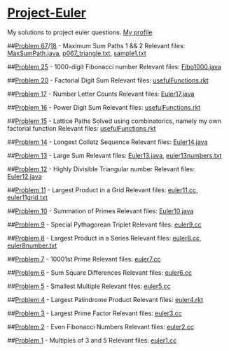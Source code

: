 # [Project-Euler](https://projecteuler.net)
My solutions to project euler questions. 
[My profile](https://projecteuler.net/profile/a.luo123.png)

##[Problem 67](https://projecteuler.net/problem=67)/[18](https://projecteuler.net/problem=18) - Maximum Sum Paths 1 && 2
Relevant files: [MaxSumPath.java](MaxSumPath.java), [p067_triangle.txt](p067_triangle.txt), [sample1.txt](sample1.txt)

##[Problem 25](https://projecteuler.net/problem=25) - 1000-digit Fibonacci number
Relevant files: [Fibo1000.java](Fibo1000.java)

##[Problem 20](https://projecteuler.net/problem=20) - Factorial Digit Sum
Relevant files: [usefulFunctions.rkt](usefulFunctions.rkt)

##[Problem 17](https://projecteuler.net/problem=17) - Number Letter Counts
Relevant files: [Euler17.java](Euler17.java)

##[Problem 16](https://projecteuler.net/problem=16) - Power Digit Sum
Relevant files: [usefulFunctions.rkt](usefulFunctions.rkt)

##[Problem 15](https://projecteuler.net/problem=15) - Lattice Paths
Solved using combinatorics, namely my own factorial function
Relevant files: [usefulFunctions.rkt](usefulFunctions.rkt)

##[Problem 14](https://projecteuler.net/problem=14) - Longest Collatz Sequence
Relevant files: [Euler14.java](Euler14.java)

##[Problem 13](https://projecteuler.net/problem=13) - Large Sum
Relevant files: [Euler13.java](Euler13.java), [euler13numbers.txt](euler13numbers.txt)

##[Problem 12](https://projecteuler.net/problem=12) - Highly Divisible Triangular number
Relevant files: [Euler12.java](Euler12.java)

##[Problem 11](https://projecteuler.net/problem=11) - Largest Product in a Grid
Relevant files: [euler11.cc](euler11.cc), [euler11grid.txt](euler11grid.txt)

##[Problem 10](https://projecteuler.net/problem=10) - Summation of Primes
Relevant files: [Euler10.java](Euler10.java)

##[Problem 9](https://projecteuler.net/problem=9) - Special Pythagorean Triplet
Relevant files: [euler9.cc](euler9.cc)

##[Problem 8](https://projecteuler.net/problem=8) - Largest Product in a Series
Relevant files: [euler8.cc](euler8.cc), [euler8number.txt](euler8number.txt)

##[Problem 7](https://projecteuler.net/problem=7) - 10001st Prime
Relevant files: [euler7.cc](euler7.cc)

##[Problem 6](https://projecteuler.net/problem=6) - Sum Square Differences
Relevant files: [euler6.cc](euler6.cc)

##[Problem 5](https://projecteuler.net/problem=5) - Smallest Multiple
Relevant files: [euler5.cc](euler5.cc)

##[Problem 4](https://projecteuler.net/problem=4) - Largest Palindrome Product
Relevant files: [euler4.rkt](euler4.rkt)

##[Problem 3](https://projecteuler.net/problem=3) - Largest Prime Factor
Relevant files: [euler3.cc](euler3.cc)

##[Problem 2](https://projecteuler.net/problem=2) - Even Fibonacci Numbers
Relevant files: [euler2.cc](euler2.cc)

##[Problem 1](https://projecteuler.net/problem=1) - Multiples of 3 and 5
Relevant files: [euler1.cc](euler1.cc)
